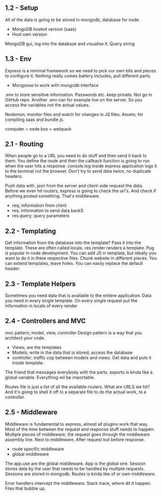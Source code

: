 ## 1.2 - Setup

All of the data is going to be stored in mongodb, database for node.
* MongoDB hosted version (saas)
* Host own version

MongoDB gui, log into the database and visualise it. Query string.

## 1.3 - Env
Express is a minimal framework so we need to pick our own bits and pieces to configure it.
Nothing really comes battery includes, pull different parts.

* Mongoose to work with mongodb interface

.env to store sensitive information. Passwords etc. keep private. Not go in GitHub repo.
Another .env can for example live on the server. So you access the variables not the actual values.

Nodemon; monitor files and watch for changes in JS files.
Assets; for compiling saas and bundle js.

computer = node box = webpack

## 2.1 - Routing
When people go to a URL you need to do stuff and then send it back to them.
You define the route and then the callback function is going to run when the user hits a response.
console.log inside express application logs it to the terminal not the browser.
Don't try to send data twice, no duplicate headers.

Push data with .json from the server and client-side request the data.
Before we even hit routers, express is going to check the url's. And check if anything posted something. That's middleware.

* req; information from client
* res; information to send data backS
* res.query; query parameters

## 2.2 - Templating
Get information from the database into the template? Pass it into the template. These are often called locals.
res.render renders a template. Pug is popular in node development.
You can add JS in template, but ideally you want to do it in there respective files.
Chunk website in different pieces. You can extend templates, leave holes.
You can easily replace the default header.

## 2.3 - Template Helpers
Sometimes you need data that is available to the entiere application. Data you need in every single template.
On every single request put the information in locals of every render.

## 2.4 - Controllers and MVC
mvc pattern; model, view, controller
Design pattern is a way that you architect your code.

* Views; are the templates
* Models; write in the data that is stored, access the database
* controller; traffic cop between models and views. Get data and puts it inside template.

The friend that messages everybody with the parts.
exports is kinda like a global variable. Everything wil be importable.

Routes file is just a list of all the available routers. What are URLS we hit? And it's going to shell it off to a separate file to do the actual work, to a controller.

## 2.5 - Middleware
Middleware is fundamental to express, almost all plugins work that way. 
Most of the time between the request and response stuff needs to happen.
Multiple pieces of middleware, the request goes through the middleware assembly line.
Next to middleware.
After request but before response.

* route specific middleware
* global middleware

The app.use are the global middleware. App is the global one.
Session stores data by the user that needs to be handled by multiple requests. Sessions are stored in mongodb.
Routes is kinda like of or own middleware.

Error handlers intercept the middleware.
Stack trace, where dit it happen. Files that bubble up.